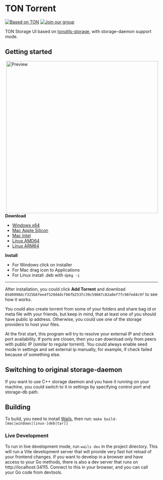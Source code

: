 # TON Torrent
[![Based on TON][ton-svg]][ton] [![Join our group][join-svg]][tg]

TON Storage UI based on [tonutils-storage](https://github.com/xssnick/tonutils-storage), with storage-daemon support mode.

## Getting started
<img align="right"  width="500" alt="Preview" src="https://github.com/xssnick/TON-Torrent/assets/9332353/1b3a28d5-6b87-4b96-b199-e7b33da6bbba">

**Download**
* [Windows x64](https://github.com/xssnick/TON-Torrent/releases/download/v1.2.0/ton-torrent-windows-x64-installer.exe)
* [Mac Apple Silicon](https://github.com/xssnick/TON-Torrent/releases/download/v1.2.0/ton-torrent-mac-apple-silicon.dmg)
* [Mac Intel](https://github.com/xssnick/TON-Torrent/releases/download/v1.2.0/ton-torrent-mac-intel.dmg)
* [Linux AMD64](https://github.com/xssnick/TON-Torrent/releases/download/v1.2.0/ton-torrent-linux-amd64.deb)
* [Linux ARM64](https://github.com/xssnick/TON-Torrent/releases/download/v1.2.0/ton-torrent-linux-arm64.deb)

**Install**
* For Windows click on installer
* For Mac drag icon to Applications
* For Linux install .deb with `dpkg -i`

------
After installation, you could click **Add Torrent** and download `85d0998dcf325b6fee4f529d4dcf66fb253fc39c59687c82a0ef7fc96fed4c9f` to see how it works.

You could also create torrent from some of your folders and share bag id or meta file with your friends, but keep in mind, that at least one of you should have public ip address. Otherwise, you could use one of the storage providers to host your files.

At the first start, this program will try to resolve your external IP and check port availability. If ports are closen, then you can download only from peers with public IP (similar to regular torrent).
You could always enable seed mode in settings and set external ip manually, for example, if check failed because of something else. 

## Switching to original storage-daemon

If you want to use C++ storage daemon and you have it running on your machine, you could switch to it in settings by specifying control port and storage-db path.

## Building

To build, you need to install [Wails](https://wails.io/), then run:
`make build-[mac|windows|linux-[deb|tar]]`

### Live Development

To run in live development mode, run `wails dev` in the project directory. This will run a Vite development
server that will provide very fast hot reload of your frontend changes. If you want to develop in a browser
and have access to your Go methods, there is also a dev server that runs on http://localhost:34115. Connect
to this in your browser, and you can call your Go code from devtools.

<!-- Badges -->
[ton-svg]: https://img.shields.io/badge/Based%20on-TON-blue
[join-svg]: https://img.shields.io/badge/Join%20-Telegram-blue
[ton]: https://ton.org
[tg]: https://t.me/tonrh
